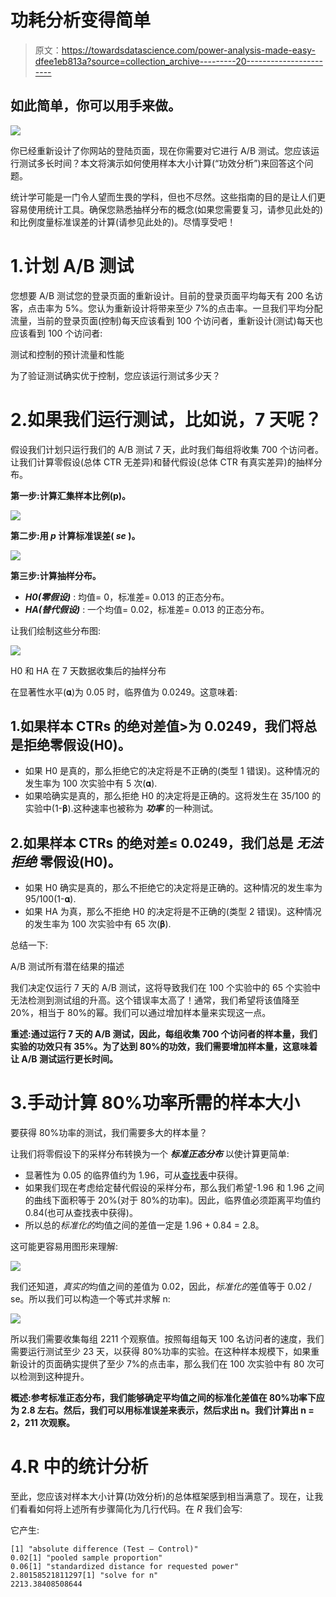 # 功耗分析变得简单

> 原文：<https://towardsdatascience.com/power-analysis-made-easy-dfee1eb813a?source=collection_archive---------20----------------------->

## 如此简单，你可以用手来做。

![](img/a77ed2d45f525a38af1c30df74ea5db3.png)

你已经重新设计了你网站的登陆页面，现在你需要对它进行 A/B 测试。您应该运行测试多长时间？本文将演示如何使用样本大小计算(“功效分析”)来回答这个问题。

统计学可能是一门令人望而生畏的学科，但也不尽然。这些指南的目的是让人们更容易使用统计工具。确保您熟悉抽样分布的概念(如果您需要复习，请参见此处的)和比例度量标准误差的计算(请参见此处的)。尽情享受吧！

# 1.计划 A/B 测试

您想要 A/B 测试您的登录页面的重新设计。目前的登录页面平均每天有 200 名访客，点击率为 5%。您认为重新设计将带来至少 7%的点击率。一旦我们平均分配流量，当前的登录页面(控制)每天应该看到 100 个访问者，重新设计(测试)每天也应该看到 100 个访问者:

测试和控制的预计流量和性能

为了验证测试确实优于控制，您应该运行测试多少天？

# 2.如果我们运行测试，比如说，7 天呢？

假设我们计划只运行我们的 A/B 测试 7 天，此时我们每组将收集 700 个访问者。让我们计算零假设(总体 CTR 无差异)和替代假设(总体 CTR 有真实差异)的抽样分布。

**第一步:计算汇集样本比例(p)。**

![](img/c191967ddb74ac65a8759d3a98b70abe.png)

**第二步:用 *p* 计算标准误差( *se* )。**

![](img/4b1933c271c314acc2827ab120e7d416.png)

**第三步:计算抽样分布。**

*   ***H0(零假设)*** : 均值= 0，标准差= 0.013 的正态分布。
*   ***HA(替代假设)*** : 一个均值= 0.02，标准差= 0.013 的正态分布。

让我们绘制这些分布图:

![](img/b612ffac9bb3662122aed0e1c0de77a3.png)

H0 和 HA 在 7 天数据收集后的抽样分布

在显著性水平(𝛂)为 0.05 时，临界值为 0.0249。这意味着:

## 1.如果样本 CTRs 的绝对差值>为 0.0249，我们将总是**拒绝**零假设(H0)。

*   如果 H0 是真的，那么拒绝它的决定将是不正确的(类型 1 错误)。这种情况的发生率为 100 次实验中有 5 次(𝛂).
*   如果哈确实是真的，那么拒绝 H0 的决定将是正确的。这将发生在 35/100 的实验中(1-𝛃).这种速率也被称为 ***功率*** 的一种测试。

## 2.如果样本 CTRs 的绝对差≤ 0.0249，我们总是 ***无法拒绝*** 零假设(H0)。

*   如果 H0 确实是真的，那么不拒绝它的决定将是正确的。这种情况的发生率为 95/100(1-𝛂).
*   如果 HA 为真，那么不拒绝 H0 的决定将是不正确的(类型 2 错误)。这种情况的发生率为 100 次实验中有 65 次(𝛃).

总结一下:

A/B 测试所有潜在结果的描述

我们决定仅运行 7 天的 A/B 测试，这将导致我们在 100 个实验中的 65 个实验中无法检测到测试组的升高。这个错误率太高了！通常，我们希望将该值降至 20%，相当于 80%的幂。我们可以通过增加样本量来实现这一点。

**重述:通过运行 7 天的 A/B 测试，因此，每组收集 700 个访问者的样本量，我们实验的功效只有 35%。为了达到 80%的功效，我们需要增加样本量，这意味着让 A/B 测试运行更长时间。**

# 3.手动计算 80%功率所需的样本大小

要获得 80%功率的测试，我们需要多大的样本量？

让我们将零假设下的采样分布转换为一个 ***标准正态分布*** 以使计算更简单:

*   显著性为 0.05 的临界值约为 1.96，可从[查找表](https://en.wikipedia.org/wiki/Standard_normal_table#Table_examples)中获得。
*   如果我们现在考虑给定替代假设的采样分布，那么我们希望-1.96 和 1.96 之间的曲线下面积等于 20%(对于 80%的功率)。因此，临界值必须距离平均值约 0.84(也可从查找表中获得)。
*   所以总的*标准化的*均值之间的差值一定是 1.96 + 0.84 = 2.8。

这可能更容易用图形来理解:

![](img/8a4e7d887b46c41f97339e8025ac2e84.png)

我们还知道，*真实的*均值之间的差值为 0.02，因此，*标准化的*差值等于 0.02 / se。所以我们可以构造一个等式并求解 n:

![](img/78c9282d9757f6000963551c95b03619.png)

所以我们需要收集每组 2211 个观察值。按照每组每天 100 名访问者的速度，我们需要运行测试至少 23 天，以获得 80%功率的实验。在这种样本规模下，如果重新设计的页面确实提供了至少 7%的点击率，那么我们在 100 次实验中有 80 次可以检测到这种提升。

**概述:参考标准正态分布，我们能够确定平均值之间的标准化差值在 80%功率下应为 2.8 左右。然后，我们可以用标准误差来表示，然后求出 n。我们计算出 n = 2，211 次观察。**

# 4.R 中的统计分析

至此，您应该对样本大小计算(功效分析)的总体框架感到相当满意了。现在，让我们看看如何将上述所有步骤简化为几行代码。在 *R* 我们会写:

它产生:

```
[1] "absolute difference (Test — Control)"
0.02[1] "pooled sample proportion"
0.06[1] "standardized distance for requested power"
2.80158521811297[1] "solve for n"
2213.38408508644
```